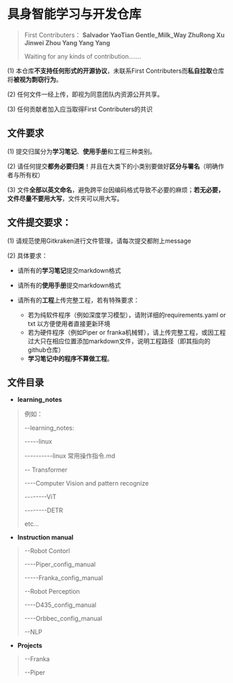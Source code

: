 # 具身智能学习与开发仓库

> First Contributers：
> **Salvador YaoTian Gentle_Milk_Way ZhuRong Xu Jinwei Zhou Yang Yang Yang**
>
> Waiting for any kinds of contribution.......


(1) 本仓库**不支持任何形式的开源协议**，未联系First Contributers而**私自拉取**仓库将**被视为剽窃行为**。

(2) 任何文件一经上传，即视为同意团队内资源公开共享。

(3) 任何贡献者加入应当取得First Contributers的共识

## 文件要求

(1) 提交归属分为**学习笔记**、**使用手册**和工程三种类别。

(2) 请任何提交**都务必要归类**！并且在大类下的小类别要做好**区分与署名**（明确作者与所有权）

(3) 文件**全部以英文命名**，避免跨平台因编码格式导致不必要的麻烦；**若无必要，文件尽量不要用大写**，文件夹可以用大写。

## 文件提交要求：

(1) 请规范使用Gitkraken进行文件管理，请每次提交都附上message

(2) 具体要求：

* 请所有的**学习笔记**提交markdown格式
* 请所有的**使用手册**提交markdown格式

* 请所有的**工程**上传完整工程，若有特殊要求：
  * 若为纯软件程序（例如深度学习模型），请附详细的requirements.yaml or txt 以方便使用者直接更新环境
  * 若为硬件程序（例如Piper or franka机械臂），请上传完整工程，或因工程过大只在相应位置添加markdown文件，说明工程路径（即其指向的github仓库）
  * **学习笔记中的程序不算做工程**。

## 文件目录

* **learning_notes**

> 例如：
>
> --learning_notes:
>
> -----linux
>
> ----------linux 常用操作指令.md
>
> -- Transformer
>
> ----Computer Vision and pattern recognize
>
> --------ViT
>
> --------DETR
>
> etc...

* **Instruction manual**

> --Robot Contorl
>
> ----Piper_config_manual
>
> -----Franka_config_manual
>
> --Robot Perception
>
> ----D435_config_manual
>
> ----Orbbec_config_manual
>
> --NLP

* **Projects**

> --Franka
>
> --Piper

